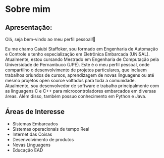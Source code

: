 <!--
**CaiubiVS/CaiubiVS** is a ✨ _special_ ✨ repository because its `README.md` (this file) appears on your GitHub profile.

Here are some ideas to get you started:

- 🔭 I’m currently working on ...
- 🌱 I’m currently learning ...
- 👯 I’m looking to collaborate on ...
- 🤔 I’m looking for help with ...
- 💬 Ask me about ...
- 📫 How to reach me: ...
- 😄 Pronouns: ...
- ⚡ Fun fact: ...
-->

# Sobre mim 

## Apresentação:
Olá, seja bem-vindo ao meu perfil pessoal!👋

Eu me chamo Caiubi Staffoker, sou formado em Engenharia de Automação e Controle e tenho especialização em Eletrônica Embarcada (UNISAL). Atualmente, estou cursando Mestrado em Engenharia de Computação pela Universidade de Pernambuco (UPE).
Este é o meu perfil pessoal, onde compartilho o desenvolvimento de projetos particulares, que incluem trabalhos oriundos de cursos, aprendizagem de novas linguagens ou até mesmo projetos open source voltados para toda a comunidade.
Atualmente, sou desenvolvedor de software e trabalho principalmente com as linguagens C e C++ para microcontroladores embarcados em diversas áreas. Além disso, também possuo conhecimento em Python e Java.

## Áreas de Interesse
- Sistemas Embarcados
- Sistemas operacionais de tempo Real
- Internet das Coisas
- Desenvolvimento de produtos
- Novas Linguagens
- Educação EAD
